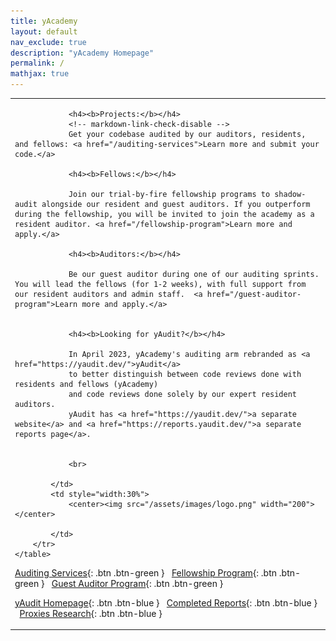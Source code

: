 ```yaml
---
title: yAcademy
layout: default
nav_exclude: true
description: "yAcademy Homepage"
permalink: /
mathjax: true
---
```


<style>
td, th {
   border: none!important;
}
</style>

<div>
    <table>
        <tr>
            <td style="text-align:left;vertical-align:middle;">
                

                <h4><b>Projects:</b></h4>
                <!-- markdown-link-check-disable -->
                Get your codebase audited by our auditors, residents, and fellows: <a href="/auditing-services">Learn more and submit your code.</a>

                <h4><b>Fellows:</b></h4>
                 
                Join our trial-by-fire fellowship programs to shadow-audit alongside our resident and guest auditors. If you outperform during the fellowship, you will be invited to join the academy as a resident auditor. <a href="/fellowship-program">Learn more and apply.</a>

                <h4><b>Auditors:</b></h4> 
                
                Be our guest auditor during one of our auditing sprints. You will lead the fellows (for 1-2 weeks), with full support from our resident auditors and admin staff.  <a href="/guest-auditor-program">Learn more and apply.</a>


                <h4><b>Looking for yAudit?</b></h4> 
                
                In April 2023, yAcademy's auditing arm rebranded as <a href="https://yaudit.dev/">yAudit</a>
				to better distinguish between code reviews done with residents and fellows (yAcademy)
				and code reviews done solely by our expert resident auditors.
				yAudit has <a href="https://yaudit.dev/">a separate website</a> and <a href="https://reports.yaudit.dev/">a separate reports page</a>.

      
                <br>

            </td>
            <td style="width:30%">
                <center><img src="/assets/images/logo.png" width="200"></center>
                
            </td>
        </tr>  
    </table>
</div>
    
<span class="fs-2"> [Auditing Services](/auditing-services){: .btn .btn-green } </span> &nbsp;
<span class="fs-2"> [Fellowship Program](/fellowship-program){: .btn .btn-green } </span> &nbsp;
<span class="fs-2"> [Guest Auditor Program](/guest-auditor-program){: .btn .btn-green } </span> &nbsp;

<span class="fs-2"> [yAudit Homepage](https://yaudit.dev/){: .btn .btn-blue } </span> &nbsp;
<span class="fs-2"> [Completed Reports](https://reports.yacademy.dev/){: .btn .btn-blue } </span> &nbsp;
<span class="fs-2"> [Proxies Research](https://proxies.yacademy.dev/){: .btn .btn-blue } </span> &nbsp;
